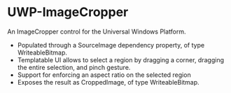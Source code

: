 # UWP-ImageCropper
An ImageCropper control for the Universal Windows Platform.

- Populated through a SourceImage dependency property, of type WriteableBitmap.
- Templatable UI allows to select a region by dragging a corner, dragging the entire selection, and pinch gesture.
- Support for enforcing an aspect ratio on the selected region
- Exposes the result as CroppedImage, of type WriteableBitmap.
